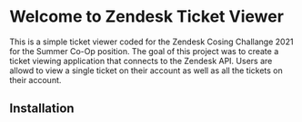 # Welcome to Zendesk Ticket Viewer
This is a simple ticket viewer coded for the Zendesk Cosing Challange 2021 for the Summer Co-Op position.
The goal of this project was to create a ticket viewing application that connects to the Zendesk API. Users are allowd to view a single ticket on their account as well as all the tickets on their account.
## Installation


